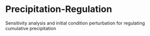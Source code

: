# Precipitation-Regulation
Sensitivity analysis and initial condition perturbation for regulating cumulative precipitation
